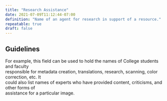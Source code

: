 ```yaml
---
title: "Research Assistance"
date: 2021-07-09T11:12:44-07:00
definition: "Name of an agent for research in support of a resource."
repeatable: true
draft: false
---
```


## Guidelines

For example, this field can be used to hold the names of College students and faculty<br>responsible for metadata creation, translations, research, scanning, color correction, etc. It<br>could also list names of experts who have provided content, criticisms, and other forms of<br>assistance for a particular image.
